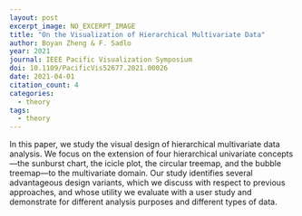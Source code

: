 ```yaml
---
layout: post
excerpt_image: NO_EXCERPT_IMAGE
title: "On the Visualization of Hierarchical Multivariate Data"
author: Boyan Zheng & F. Sadlo
year: 2021
journal: IEEE Pacific Visualization Symposium
doi: 10.1109/PacificVis52677.2021.00026
date: 2021-04-01
citation_count: 4
categories:
  - theory
tags:
  - theory
---
```

In this paper, we study the visual design of hierarchical multivariate data analysis. We focus on the extension of four hierarchical univariate concepts—the sunburst chart, the icicle plot, the circular treemap, and the bubble treemap—to the multivariate domain. Our study identifies several advantageous design variants, which we discuss with respect to previous approaches, and whose utility we evaluate with a user study and demonstrate for different analysis purposes and different types of data.
